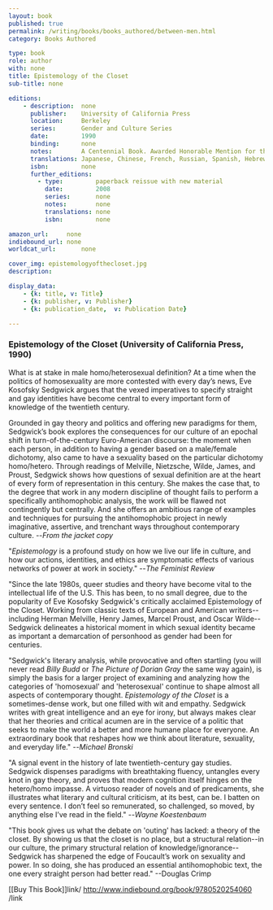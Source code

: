 ```yaml
---
layout: book
published: true
permalink: /writing/books/books_authored/between-men.html
category: Books Authored

type: book
role: author
with: none
title: Epistemology of the Closet
sub-title: none

editions:
    - description:  none
      publisher:    University of California Press
      location:     Berkeley
      series:       Gender and Culture Series
      date:         1990
      binding:      none
      notes:        A Centennial Book. Awarded Honorable Mention for the MLA's James Russell Lowell Prize, 1991.
      translations: Japanese, Chinese, French, Russian, Spanish, Hebrew, Bulgarian, Portuguese
      isbn: 		none
      further_editions:
        - type:         paperback reissue with new material
          date:         2008
          series:       none
          notes:        none
          translations: none
          isbn:         none

amazon_url:		none
indiebound_url:	none
worldcat_url:		none

cover_img: epistemologyofthecloset.jpg
description:

display_data:
    - {k: title, v: Title}
    - {k: publisher, v: Publisher}
    - {k: publication_date,  v: Publication Date}

---
```


### Epistemology of the Closet (University of California Press, 1990)

What is at stake in male homo/heterosexual definition? At a time when the politics of homosexuality are more contested with every day’s news, Eve Kosofsky Sedgwick argues that the vexed imperatives to specify straight and gay identities have become central to every important form of knowledge of the twentieth century. 

Grounded in gay theory and politics and offering new paradigms for them, Sedgwick’s book explores the consequences for our culture of an epochal shift in turn-of-the-century Euro-American discourse: the moment when each person, in addition to having a gender based on a male/female dichotomy, also came to have a sexuality based on the particular dichotomy homo/hetero. Through readings of Melville, Nietzsche, Wilde, James, and Proust, Sedgwick shows how questions of sexual definition are at the heart of every form of representation in this century. She makes the case that, to the degree that work in any modern discipline of thought fails to perform a specifically antihomophobic analysis, the work will be flawed not contingently but centrally. And she offers an ambitious range of examples and techniques for pursuing the antihomophobic project in newly imaginative, assertive, and trenchant ways throughout contemporary culture. --<i>From the jacket copy</i>

"<i>Epistemology</i> is a profound study on how we live our life in culture, and how our actions, identities, and ethics are symptomatic effects of various networks of power at work in society." --<i>The Feminist Review</i>

"Since the late 1980s, queer studies and theory have become vital to the intellectual life of the U.S. This has been, to no small degree, due to the popularity of Eve Kosofsky Sedgwick's critically acclaimed Epistemology of the Closet. Working from classic texts of European and American writers--including Herman Melville, Henry James, Marcel Proust, and Oscar Wilde--Sedgwick delineates a historical moment in which sexual identity became as important a demarcation of personhood as gender had been for centuries. 

"Sedgwick's literary analysis, while provocative and often startling (you will never read <i>Billy Budd</i> or <i>The Picture of Dorian Gray</i> the same way again), is simply the basis for a larger project of examining and analyzing how the categories of 'homosexual' and 'heterosexual' continue to shape almost all aspects of contemporary thought. <i>Epistemology of the Closet</i> is a sometimes-dense work, but one filled with wit and empathy. Sedgwick writes with great intelligence and an eye for irony, but always makes clear that her theories and critical acumen are in the service of a politic that seeks to make the world a better and more humane place for everyone. An extraordinary book that reshapes how we think about literature, sexuality, and everyday life."  --<i>Michael Bronski</i>

"A signal event in the history of late twentieth-century gay studies. Sedgwick dispenses paradigms with breathtaking fluency, untangles every knot in gay theory, and proves that modern cognition itself hinges on the hetero/homo impasse. A virtuoso reader of novels and of predicaments, she illustrates what literary and cultural criticism, at its best, can be. I batten on every sentence. I don’t feel so remunerated, so challenged, so moved, by anything else I’ve read in the field." --<i>Wayne Koestenbaum</i>

"This book gives us what the debate on 'outing' has lacked: a theory of the closet. By showing us that the closet is no place, but a structural relation--in our culture, the primary structural relation of knowledge/ignorance--Sedgwick has sharpened the edge of Foucault’s work on sexuality and power. In so doing, she has produced an essential antihomophobic text, the one every straight person had better read." --Douglas Crimp

[[Buy This Book]]link/ http://www.indiebound.org/book/9780520254060 /link
